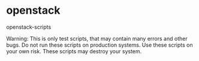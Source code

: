 openstack
=========

openstack-scripts

Warning: This is only test scripts, that may contain many errors and other bugs. 
Do not run these scripts on production systems. Use these scripts on your own risk. 
These scripts may destroy your system.  
